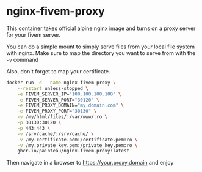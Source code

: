 # nginx-fivem-proxy

This container takes official alpine nginx image and turns on a proxy server for your fivem server.

You can do a simple mount to simply serve files from your local
file system with nginx.  Make sure to map the directory you want to serve from with the
`-v` command

Also, don't forget to map your certificate.

```bash
docker run -d --name nginx-fivem-proxy \
	--restart unless-stopped \
	-e FIVEM_SERVER_IP="100.100.100.100" \
	-e FIVEM_SERVER_PORT="30120" \
	-e FIVEM_PROXY_DOMAIN="my.domain.com" \
	-e FIVEM_PROXY_PORT="30130" \
	-v /my/html/files/:/var/www/:ro \
	-p 30130:30120 \
	-p 443:443 \
	-v /srv/cache/:/srv/cache/ \
	-v /my.certificate.pem:/certificate.pem:ro \
	-v /my.private_key.pem:/private_key.pem:ro \
	ghcr.io/painteau/nginx-fivem-proxy:latest
```

Then navigate in a browser to https://your.proxy.domain and enjoy
